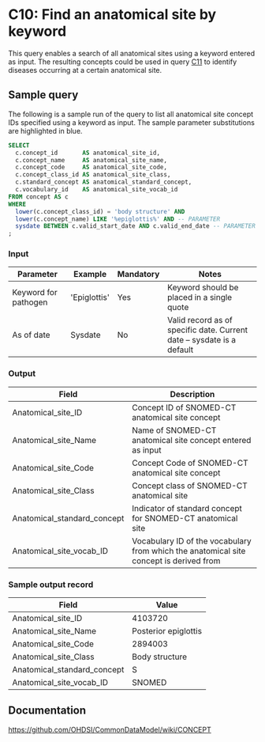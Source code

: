# C10: Find an anatomical site by keyword

This query enables a search of all anatomical sites using a keyword entered as input. The resulting concepts could be used in query  [C11](http://vocabqueries.omop.org/condition-queries/c11) to identify diseases occurring at a certain anatomical site.

## Sample query

The following is a sample run of the query to list all anatomical site concept IDs specified using a keyword as input. The sample parameter substitutions are highlighted in  blue.

```sql
SELECT
  c.concept_id       AS anatomical_site_id,
  c.concept_name     AS anatomical_site_name,
  c.concept_code     AS anatomical_site_code,
  c.concept_class_id AS anatomical_site_class,
  c.standard_concept AS anatomical_standard_concept,
  c.vocabulary_id    AS anatomical_site_vocab_id
FROM concept AS c
WHERE
  lower(c.concept_class_id) = 'body structure' AND
  lower(c.concept_name) LIKE '%epiglottis%' AND -- PARAMETER
  sysdate BETWEEN c.valid_start_date AND c.valid_end_date -- PARAMETER
;
```

### Input

|  Parameter |  Example |  Mandatory |  Notes |
| --- | --- | --- | --- |
|  Keyword for pathogen |  'Epiglottis' |  Yes | Keyword should be placed in a single quote |
|  As of date |  Sysdate |  No | Valid record as of specific date. Current date – sysdate is a default |

### Output

|  Field |  Description |
| --- | --- |
|  Anatomical_site_ID |  Concept ID of SNOMED-CT anatomical site concept |
|  Anatomical_site_Name |  Name of SNOMED-CT anatomical site concept entered as input |
|  Anatomical_site_Code |  Concept Code of SNOMED-CT anatomical site concept |
|  Anatomical_site_Class |  Concept class of SNOMED-CT anatomical site |
|  Anatomical_standard_concept |  Indicator of standard concept for SNOMED-CT anatomical site |
|  Anatomical_site_vocab_ID |  Vocabulary ID of the vocabulary from which the anatomical site  concept is derived from |

### Sample output record

|  Field |  Value |
| --- | --- |
|  Anatomical_site_ID |  4103720 |
|  Anatomical_site_Name |  Posterior epiglottis |
|  Anatomical_site_Code |  2894003 |
|  Anatomical_site_Class |  Body structure |
|  Anatomical_standard_concept |  S |
|  Anatomical_site_vocab_ID |  SNOMED |

## Documentation
https://github.com/OHDSI/CommonDataModel/wiki/CONCEPT

